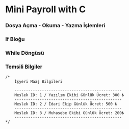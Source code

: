 

# Mini Payroll with C

### Dosya Açma - Okuma - Yazma İşlemleri
### If Bloğu
### While Döngüsü

### Temsili Bilgiler

    /*
        İşyeri Maaş Bilgileri 
        
        -----------------------------------------------
        Meslek ID: 1 / Yazılım Ekibi Günlük Ücret: 300 ₺
        -----------------------------------------------
        Meslek ID: 2 / İdari Ekip Günlük Ücret: 500 ₺
        -----------------------------------------------
        Meslek ID: 3 / Muhasebe Ekibi Günlük Ücret: 200₺
        -----------------------------------------------
    */
